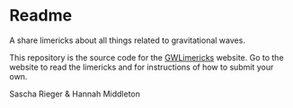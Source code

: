 # Readme 

A share limericks about all things related to gravitational waves. 

This repository is the source code for the [GWLimericks](hannahm8.github.io/gwlimericks/) website. Go to the website to read the limericks and for instructions of how to submit your own. 

Sascha Rieger & Hannah Middleton 

